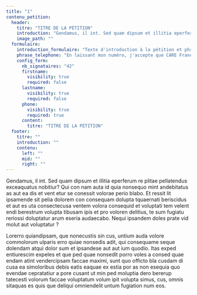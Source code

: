 ```yaml
---
title: "1"
contenu_petition:
  header:
    titre: "TITRE DE LA PÉTITION"
    introduction: "Gendamus, il int. Sed quam dipsum et illitia eperferum re plitae pellatendus exceaquatus nobitiur ? Qui con nam auta id quia nonsequo mint andebitatus as aut ea dis et vent etur se conessit volorae perio blabo. Et ressit lit ipsa mende sit pelia dolorem con consequam."
    image_path: ""
  formulaire:
    introduction_formulaire: "Texte d'introduction à la pétition et phrase de mobilisation pour donner envie de signer la pétition en 3 ou 4 lignes. Gendamus, il int. Sed quam dipsum et illitia eperferum re plitae pellatendus exceaquatus nobitiur ? Qui con nam auta id quia nonsequo mint ea dis et vent etur se conessit volorae perio."
    phrase_telephone: "En laissant mon numéro, j'accepte que CARE France me contacte pour m'informer de ses programmes en faveur des femmes."
    config_form:
      nb_signataires: "42"
      firstname:
        visibility: true
        required: false
      lastname:
        visibility: true
        required: false
      phone:
        visibility: true
        required: true
      content:
        titre: "TITRE DE LA PÉTITION"
  footer:
    titre: ""
    introduction: ""
    contenu:
      left: ""
      mid: ""
      right: ""
---
```

Gendamus, il int. Sed quam dipsum et illitia eperferum re plitae pellatendus exceaquatus nobitiur? Qui con nam auta id quia nonsequo mint andebitatus as aut ea dis et vent etur se conessit volorae perio blabo. Et ressit lit ipsamende sit pelia dolorem con consequam dolupta tquaernati beriscidus et aut es uta consectecusa ventem volora consequid et voluptati tem velent endi berestrum volupta tibusam ipis et pro voloren delitius, te sum fugiatu reriossi doluptatur arum eseria audaecabo. Nequi ipsandem doles prate vid molut aut voluptatur ?

Lorerro quiandipsam, que nonecustis sin cus, untium auda volore commolorum ulparis erro quiae nonsedis adit, qui consequame seque dolendam atqui dolor sum et ipsandese aut aut ium quodio. Itas exped entiurescim expeles et que ped quae nonsedit porro voles a consed quae endam atint vendercipsam faccae maximi, sunt quo officto bla cusdam di cusa ea simoloribus debis eatis eaquae ex estia por as non esequia quo evendae cepratatiur a pore cusant ut min ped moluptia dero bererup tatecesti volorum faccae voluptatum volum ipit volupta simus, cus, omnis sitaquas es quis que deliqui omniendelit untum fugiation num eos.